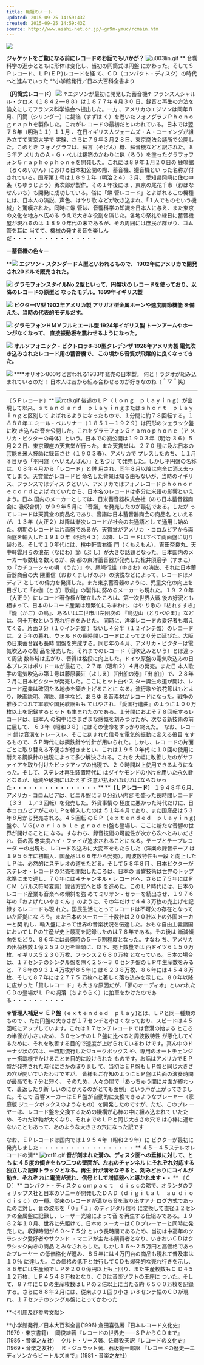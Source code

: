 ```yaml
---
title: 無題のノート
updated: 2015-09-25 14:59:43Z
created: 2015-09-25 14:59:43Z
source: http://www.asahi-net.or.jp/~gr9m-ymuc/rcmain.htm
---
```


**![](../_resources/6e698a3450919a1f3d2eea1ca795eeec.jpg)**

**ジャケットをご覧になる前にレコードのお話でもいかが？**
![u003lin.gif](../_resources/u003lin.gif)
**
音響科学の進歩とともに形体は変化し、当初の円筒式は円盤
にかわった。そしてＳＰレコード、ＬＰ(ＥＰ)レコードを経
て、ＣＤ（コンパクト・ディスク）の時代へと進んでいった
**小学館発行／日本大百科全書より

**〔円筒式レコード〕**
![](../_resources/736ad4b79b3605985162818f699fc0a1.jpg)
↑エジソンが最初に開発した蓄音機↑
フランス人シャルル・クロス（１８４２―８８）は１８７７年４月３０
日、録音と再生の方法を論文にしてフランス科学協会へ提出した。一方
、アメリカのエジソンは同年８月、円筒（シリンダー）に錫箔（すずは
く）を巻いたフォノグラフＰｈｏｎｏｇｒａｐｈを製作した。これがレ
コードの最初だといわれている。日本では翌７８年（明治１１）１１月
、在日イギリス人ジェームズ・Ａ・ユーイングが組み立てて東京大学で
実験、さらに７９年３月２８日、東京商法会議所で公開した。このとき
フォノグラフは、蘇言（そげん）機、蘇音機などと訳された。８５年ア
メリカのＡ・Ｇ・ベルは錫箔のかわりに蝋（ろう）を塗ったグラフォフ
ォンＧｒａｐｈｏｐｈｏｎｅを開発した。これには８９年１月２０日の
鹿鳴館（ろくめいかん）における日本初公開の際、蓄音機、撮音機とい
った名称が付されている。国産第１号は１８９１年（明治２４）３月、
愛知県岡崎に住む中条（ちゆうじよう）勇次郎が製作。その１年後には
、東京の尾花千市（おばなせんいち）も開発に成功している。俗に「蝋
管レコード」とよばれるこの機種には、日本人の演説、声色、はやり歌
などが吹き込まれ、「１人でものをいう機械」と驚嘆された。同時に蝋
管は、音響科学の知識を日本人に与え、また東京の文化を地方へ広める
うえで大きな役割を演じた。各地の祭礼や縁日に蓄音機屋が現れるのは
１８９０年代の末であるが、その周囲には庶民が群がり、ゴム管を耳に
当てて、機械の発する音を楽しんだ・・・・・・・・・・・・・・・・

**－蓄音機の色々－**

**![](../_resources/839b299f039e85760dc63d9918c87d4d.jpg)
****エジソン・スタンダードＡ型といわれるもので、
1902年にアメリカで開発され20ドルで販売された。****

![](../_resources/a0c8ff0e570112cc39fa1608f28a7924.jpg)
****グラモフォンスタイルNo.2型といって、円盤状の
レコードを使っており、以降のレコードの原型と
なったモデル。1899年イギリス製****

![](../_resources/f44f4d64c5f860a0d8187305d1370eb1.jpg)
****ビクターⅣ型 1902年アメリカ製
アサガオ型金属ホーンや速度調節機能
を備えた、当時の代表的モデルだす。****

![](../_resources/0f0d5b1a6353c6f827ba3932018837c5.jpg)
****グラモフォンＨＭＶフルミエール型
1924年イギリス製
トーンアームやホーンがなくなって、
直接振動板を震わせるようになった。****

![](../_resources/118280e34b543b8248bb7294b29615dc.jpg)
****オルソフォニック・ビクトロラ8-30型クレデンザ
1928年アメリカ製
電気吹き込みされたレコード用の蓄音機で、
この頃から音質が飛躍的に良くなってきた。****

![](../_resources/45fda45aa74685d8afabebc79b4f60a9.jpg)
****オリオン800号と言われる1933年発売の日本製。
何と！ラジオが組み込まれているのだ！
日本人は昔から組み合わせるのが好きなのね（＾▽＾笑）

****
〔ＳＰレコード〕**
![rct8.gif](../_resources/rct8.gif)
後述のＬＰ（ｌｏｎｇ　ｐｌａｙｉｎｇ）が出現して以来、ｓｔａｎｄ
ａｒｄ　ｐｌａｙｉｎｇまたはｓｈｏｒｔ　ｐｌａｙｉｎｇと区別して
よばれるようになったもので、１分間に約７８回転する。１８８８年エ
ミール・ベルリナー（１８５１―１９２９）は円形のシェラック盤に吹
き込んだ音を公開した。これをグラモフォンＧｒａｍｏｐｈｏｎｅ（ア
メリカ・ビクターの母体）という。日本での初公開は１９０３年（明治
３６）５月２２日、東京銀座の天賞堂が行った。また天賞堂は、２７０
種に及ぶ日本の芸能を米人技師に録音させ（１９０３春）、アメリカで
プレスしたのち、１１月８日から「平円盤（へいえんばん）」と名づけ
て発売した。しかし平円盤の名称は、０８年４月から「レコード」と併
用され、同年８月以降は完全に消え去ってしまう。天賞堂がレコードと
命名した背景は知る由もないが、当時のイギリス、フランスではディス
クといい、アメリカではフォノレコードｐｈｏｎｏｒｅｃｏｒｄとよば
れていたから、日本名のレコードは多分に米語の影響といえよう。日本
国内のメーカーとしては、日米蓄音器株式会社（のち日本蓄音器商会に
吸収合併）が０９年５月に「音譜」を発売したのが最初である。したが
ってレコードは天賞堂の商品名であり、音譜は日本蓄音器商会の商品名
といえるが、１３年（大正２）以降は漸次レコードが社会の共通語とし
て通用し始めた。初期のレコードは片面盤であるが、天賞堂がアメリカ
・コロムビアから両面盤を輸入した１９１０年（明治４３）以降、レコ
ードはすべて両面盤に切り替わる。そして１０年代には、桃中軒雲右衛
門（くもえもん）、吉田奈良丸、天中軒雲月らの浪花（なにわ）節（ぶ
し）が大きな話題となった。日本国内のメーカーも数社を数えるが、京
都の東洋蓄音器が発売した松井須磨子（すまこ）の『カチューシャの唄
（うた）』や、尾崎行雄（ゆきお）の演説、それに日本蓄音器商会の大
隈重信（おおくましげのぶ）の演説などによって、レコードはメディア
としての偉力を発揮した。また東京蓄音器のように、児童文化の向上を
目ざして「お伽（とぎ）歌劇」の製作に努めるメーカーも現れた。１９
２０年（大正９）にレコード著作権が確立したころは、第一次世界大戦
後の好況とも相まって、日本のレコード産業は超繁忙にみまわれ、はや
り歌の『枯れすすき』『籠（かご）の鳥』、あるいは二世市川左団次の
『鳥辺山（とりべやま）』などは、何十万枚という売れ行きをみせた。
同時に、洋楽レコードの愛好者も増えてくる。片面３分（１０インチ盤
）ないし４分半（１２インチ盤）のレコードは、２５年の暮れ、ウォル
ドの長時間レコードによって２０分に延びた。大阪の日東蓄音器も長時
間盤を完成する。同じ年の４月、アメリカ・ビクターは電気吹込みの製
品を発売した。それまでのレコード（旧吹込みという）とは違って周波
数帯域は広がり、音質は格段に向上した。ドイツ原盤の電気吹込みの日
本プレスはポリドールが最初で、２７年（昭和２）４月の発売。また日
本人歌手の電気吹込み第１号は藤原義江（よしえ）（『出船の港』『出
船』）で、２８年２月に日本ビクターが発売した。ここにヒット曲やス
ター誕生の道が開け、レコード産業は確固たる地歩を築き上げることに
なる。流行歌や浪花節はもとより、映画説明、演説、語学など、あらゆ
る音素材がレコードになった。戦争の推移につれて軍歌や国民歌謡もも
てはやされ、『愛国行進曲』のように１００万枚以上を記録するヒット
も生まれたのである。１分間におよそ７８回転するレコードは、日本人
の胸中にさまざまな感慨を刻みつけたが、次なる新技術の前に屈して、
６３年（昭和３８）にはその使命をすっかり終えた。　なお、レコード
針は音溝をトレースレ、そこに刻まれた信号を電気的振動に変える役目
をするもので、ＳＰ時代には鋼鉄針や竹針が用いられた。しかし、レコ
ードの片面ごとに取り替える不便さが付きまとい、これは１９５０年代
に１０回の使用に耐える鋼鉄針の出現によって多少解決される。これを
大幅に改善したのがサファイアを取り付けたピックアップの出現で、２
０時間以上使用できるようになった。そして、ステレオ再生装置時代に
はダイヤモンドの小片を用いた永久針となるが、磨滅や破損にはたえず
注意が払われなければならなかった・・・・・・・・・・・・・・・・
**
****〔ＬＰレコード〕**
１９４８年６月、アメリカ・コロムビアは、ビニル盤に３０分近い内容
を盛った長時間レコード（３３　１／３回転）を発売した。外貨事情の
極度に悪かった時代だけに、日本コロムビアがこのＬＰを輸入したのは
５１年４月であり、また国産品は５３年８月から発売される。４５回転
のＥＰ（ｅｘｔｅｎｄｅｄ　ｐｌａｙｉｎｇ)盤や、ＶＧ(ｖａｒｉａｂ
ｌｅ ｇｒａｄｅ)盤も登場し、ここに新たな音響の世界が開けることに
なる。すなわち、録音技術の可能性が次から次へとみいだされ、音の高
忠実度ハイ・ファイが追求されることになる。テープとテープレコーダ
ーの出現も、レコード吹込みに大変革をもたらした（洋楽の録音テープ
は１９５６年に初輸入、国産品は６６年から発売）。周波数特性も一段
と向上したＬＰは、必然的にステレオの道をたどる。そして５８年８月
、日本ビクターがステレオ・レコードの発売を開始したころは、日本の
音響技術は世界のトップ水準にまで達し、７０年には４チャンネル・レ
コードへ、さらに７５年にはＰＣＭ（パルス符号変調）録音方式へと歩
を進めた。このＬＰ時代には、日本のレコード産業も音楽への傾斜を強
めてミリオン・セラーを続出させ、１９７６年の『およげたいやきくん
』のように、その年だけで４４３万枚の売上げを記録するレコードも現
れた。国民生活にとってレコードは不可欠の存在となっていた証拠にな
ろう。また日本のメーカー三十数社は２００社以上の外国メーカーと契
約し、輸入盤によって世界の音楽状況を伝達した。おもな自由主義諸国
においてＬＰの生産が史上最高を記録したのは７８年である。その後は
漸減傾向をたどり、８６年には最盛時の５～６割程度となった。すなわ
ち、アメリカの出荷枚数１億２５２０万を筆頭に、以下、売上数量では
西ドイツ６１５０万枚、イギリス５２３０万枚、フランス２６８０万枚
となっている。日本の場合は、１７センチのシングル盤を除く２５～３
０センチ盤のＬＰ年生産数をみると、７８年の９３１４万枚が８５年に
は６２３８万枚、８６年には４５４８万枚、そして８７年には２７７５
万枚へと著しく落ち込みを示した。８０年以降に広がった「貸しレコー
ド」も大きな原因だが、「夢のオーディオ」といわれたＣＤの登場がＬ
Ｐの凋落（ちようらく）に拍車をかけたのである・・・・・・・・・・

**＊管理人補足＊**
**ＥＰ盤**（ｅｘｔｅｎｄｅｄ　ｐｌａｙ)とは、ＬＰと同一種類のもので
、ただ円盤の大きさが１７センチと小さくなっており、スピードは４５
回転にアップしています。これは１７センチレコードでは音溝の始まる
ところの半径が小さいため、３０センチのＬＰ盤に比べると周波数特性
が悪化してくるために、それを改善する目的で速度が上げられているわ
けです。真ん中のドーナツ状の穴は、一時期流行したジュークボックス
や、専用のオートチェンジャー搭載機でかけることを目的に設けられた
ものです。お話はアメリカでＥＰ盤が発売された時代にさかのぼりまし
て、当初はＥＰ盤もＬＰ盤と同じ大きさの穴が開いていたわけですが、
皆様もご存知のようにＥＰ盤は片面の演奏時間が最高でも７分と短く、
そのため、人々の間で「あっちゅう間に片面が終わって、裏返したり新
しいのにかえるのがとても面倒」という声が上がってきました。そこで
音響メーカーはＥＰ盤が自動的に交換できるようなプレーヤー（家庭版
ジュークボックスのようなもの）を開発したのですが、ただ、このプレ
ーヤーは、レコード盤を交換するための機構が心棒の中に組み込まれて
いたため、それだけ軸が太くなり、それまでのＬＰと同じ大きさの穴で
は心棒に通せないこともあって、あのような大きさの穴になった訳です

なお、ＥＰレコードは国内では１９５４年（昭和２９年）に
ビクターが最初に発売しました・・・・・・・・・・・・・・・・・・
**
４５－４５ステレオレコードの溝**
![rct11.gif](../_resources/rct11.gif)
**音が刻まれた溝の、ディスク面への垂線に対して、とも
に４５度の傾きをもつ二つの壁面が、左右のチャンネル
にそれぞれ対応する独立した記録トラックとなる。再生
針が溝をなぞると、刻みどおりにコイルが動き、それぞ
れに電流が流れ、信号として増幅器へと導かれます・・**
**
〔ＣＤ〕**
コンパクト・ディスクｃｏｍｐａｃｔ　ｄｉｓｃの略で、オランダのフ
ィリップス社と日本のソニーが開発したＤＡＤ（ｄｉｇｉｔａｌ　ａｕ
ｄｉｏ　ｄｉｓｃ）の一種。従来のレコードが溝から音を取り出すアナ
ログ方式であったのに対し、音の波形を「０」「１」のディジタル信号
に変換して直径１２センチの金属盤に記録し、レーザー光線によって音
を再生する仕組みである。１９８２年１０月、世界に先駆けて、日本の
メーカーはＣＤプレーヤーと同時に発売した。収録時間が６０～７５分
という長時間であるため、当初は中高年のクラシック愛好者やサウンド
・マニアが主たる購買者となり、いきおいＣＤはクラシック向きの商品
とみなされもした。しかし１６～２５万円と高価格であったプレーヤー
の低価格化が進み、８５年には４万円台の商品も現れて普及率は１０％
に達した。この価格の低下と並行してＣＤも爆発的な売れ行きを示し、
８６年には生産額でＬＰを２００億円以上も上回り、また生産枚数もＣ
Ｄ４５１２万枚、ＬＰ４５４８万枚となり、ＣＤは音楽ソフトの王座に
ついた。そして、８７年にＣＤの生産枚数はＬＰの２倍以上に当たる約
６５００万枚を記録する。さらに８８年２月には、従来より１回り小さ
い８センチ幅のＣＤが現れ、１７センチのシングル盤にとってかわった

**＜引用及び参考文献＞

**小学館発行／日本大百科全書(1996)
倉田喜弘著『日本レコード文化史』(1979・東京書籍)
　岡俊雄著『レコードの世界史――ＳＰからＣＤまで』(1986・音楽之友社)
　クルト・リース著、佐藤牧夫訳『レコードの文化史』(1969・音楽之友社)
　Ｒ・ジュラット著、石坂範一郎訳
『レコードの歴史―エディソンからビートルズまで』(1981・音楽之友社)